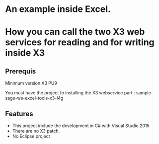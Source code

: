 # An example inside Excel.
# How you can call the two X3 web services for reading and for writing inside X3

## Prerequis

Minimum version X3 PU9

You must have the project fo installing the X3 webservice part : sample-sage-ws-excel-tools-x3-l4g

## Features


* This project include the development in C# with Visual Studio 2015
* There are no X3 patch, 
* No Eclipse project


